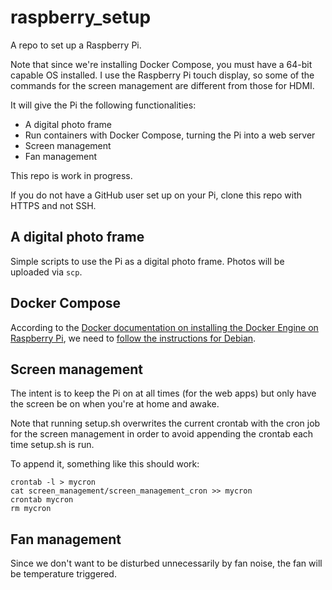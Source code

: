 # raspberry_setup

A repo to set up a Raspberry Pi.

Note that since we're installing Docker Compose, you must have a 64-bit capable OS installed. I use the Raspberry Pi touch display, so some of the commands for the screen management are different from those for HDMI.

It will give the Pi the following functionalities:

 - A digital photo frame
 - Run containers with Docker Compose, turning the Pi into a web server
 - Screen management
 - Fan management

This repo is work in progress.

If you do not have a GitHub user set up on your Pi, clone this repo with HTTPS and not SSH.

## A digital photo frame

Simple scripts to use the Pi as a digital photo frame. Photos will be uploaded via `scp`.

## Docker Compose

According to the [Docker documentation on installing the Docker Engine on Raspberry Pi](https://docs.docker.com/engine/install/raspberry-pi-os/), we need to [follow the instructions for Debian](https://docs.docker.com/engine/install/debian/).

## Screen management

The intent is to keep the Pi on at all times (for the web apps) but only have the screen be on when you're at home and awake.

Note that running setup.sh overwrites the current crontab with the cron job for the screen management in order to avoid appending the crontab each time setup.sh is run.

To append it, something like this should work:

```
crontab -l > mycron
cat screen_management/screen_management_cron >> mycron
crontab mycron
rm mycron
```

## Fan management

Since we don't want to be disturbed unnecessarily by fan noise, the fan will be temperature triggered.
